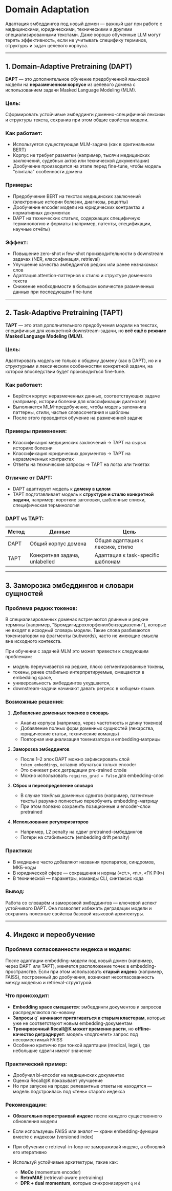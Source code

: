 # Domain Adaptation&#x20;

Адаптация эмбеддингов под новый домен — важный шаг при работе с медицинскими, юридическими, техническими и другими специализированными текстами. Даже хорошо обученные LLM могут терять эффективность, если не учитывать специфику терминов, структуры и задач целевого корпуса.

---

## 1. Domain-Adaptive Pretraining (DAPT)

**DAPT** — это дополнительное обучение предобученной языковой модели на **неразмеченном корпусе** из целевого домена с использованием задачи Masked Language Modeling (MLM).

### Цель:

Сформировать устойчивые эмбеддинги доменно-специфичной лексики и структуры текста, сохранив при этом общие свойства модели.

### Как работает:

* Используется существующая MLM-задача (как в оригинальном BERT)
* Корпус не требует разметки (например, тысячи медицинских заключений, судебных актов или технической документации)
* Дообучение производится на этапе перед fine-tune, чтобы модель "впитала" особенности домена

### Примеры:

* Предобучение BERT на текстах медицинских заключений (электронные истории болезни, диагнозы, рецепты)
* Дообучение encoder модели на юридических контрактах и нормативных документах
* DAPT на технических статьях, содержащих специфичную терминологию и форматы (например, патенты, спецификации, научные отчёты)

### Эффект:

* Повышение zero-shot и few-shot производительности в downstream задачах (NER, классификация, retrieval)
* Улучшение качества эмбеддингов редких или ранее незнакомых слов
* Адаптация attention-паттернов к стилю и структуре доменного текста
* Снижение необходимости в большом количестве размеченных данных при последующем fine-tune

---

## 2. Task-Adaptive Pretraining (TAPT)

**TAPT** — это этап дополнительного предобучения модели на текстах, специфичных для конкретной downstream-задачи, но **всё ещё в режиме Masked Language Modeling (MLM)**.

### Цель:

Адаптировать модель не только к общему домену (как в DAPT), но и к структурным и лексическим особенностям конкретной задачи, на которой впоследствии будет производиться fine-tune.

### Как работает:

* Берётся корпус неразмеченных данных, соответствующих задаче (например, истории болезни для классификации диагнозов)
* Выполняется MLM-предобучение, чтобы модель запомнила паттерны, стили, частые словосочетания и шаблоны
* После этого проводится обучение на размеченной задаче

### Примеры применения:

* Классификация медицинских заключений → TAPT на сырых историях болезни
* Классификация юридических документов → TAPT на неразмеченных контрактах
* Ответы на технические запросы → TAPT на логах или тикетах

### Отличие от DAPT:

* DAPT адаптирует модель к **домену в целом**
* TAPT подготавливает модель к **структуре и стилю конкретной задачи**, например: короткие заголовки, шаблонные списки, специфическая терминология

### DAPT vs TAPT:

| Метод | Данные                        | Цель                               |
| ----- | ----------------------------- | ---------------------------------- |
| DAPT  | Общий корпус домена           | Общая адаптация к лексике, стилю   |
| TAPT  | Конкретная задача, unlabelled | Адаптация к task-specific шаблонам |

---

## 3. Заморозка эмбеддингов и словари сущностей

### Проблема редких токенов:

В специализированных доменах встречаются длинные и редкие термины (например, "Бромдигидрохлорфенилбензодиазепин"), которые не входят в исходный словарь модели. Такие слова разбиваются токенизатором на фрагменты (subwords), часто не имеющие смысла вне исходного контекста.

При обучении с задачей MLM это может привести к следующим проблемам:

* модель переучивается на редкие, плохо сегментированные токены,
* токены, ранее стабильно интерпретируемые, смещаются в embedding space,
* универсальность эмбеддингов ухудшается,
* downstream-задачи начинают давать регресс в «общем» языке.

### Возможные решения:

1. **Добавление доменных токенов в словарь**

   * Анализ корпуса (например, через частотность и длину токенов)
   * Добавление полных форм доменных сущностей (лекарства, юридические статьи, технические команды)
   * Повторная инициализация токенизатора и embedding-матрицы

2. **Заморозка эмбеддингов**

   * После 1–2 эпох DAPT можно зафиксировать слой `token_embeddings`, оставив обучаться только encoder
   * Это снижает риск деградации pre-trained слоёв
   * Можно использовать `requires_grad = False` для embedding-слоя

3. **Сброс и переопределение словаря**

   * В случае тяжёлых доменных сдвигов (например, патентные тексты) разумно полностью переобучить embedding-матрицу
   * При этом полезно сохранить позиционные и encoder-слои pretrained

4. **Использование регуляризаторов**

   * Например, L2 penalty на сдвиг pretrained-эмбеддингов
   * Потери на стабильность (embedding drift penalty)

### Практика:

* В медицине часто добавляют названия препаратов, синдромов, МКБ-коды
* В юридической сфере — сокращения и нормы («ст.», «п.», «ГК РФ»)
* В технической — параметры, команды CLI, синтаксис кода

### Вывод:

Работа со словарём и заморозкой эмбеддингов — ключевой аспект устойчивого DAPT. Она позволяет избежать деградации модели и сохранить полезные свойства базовой языковой архитектуры.

---

## 4. Индекс и переобучение

### Проблема согласованности индекса и модели:

После адаптации embedding-модели под новый домен (например, через DAPT или TAPT), меняется расположение точек в embedding-пространстве. Если при этом использовать **старый индекс** (например, FAISS), построенный до дообучения, возникает несогласованность между моделью и retrieval-структурой.

### Что происходит:

* **Embedding space смещается**: эмбеддинги документов и запросов распределяются по-новому
* **Запросы** q` **начинают притягиваться к старым кластерам**, которые уже не соответствуют новым embedding-документам
* **Тренировочный Recall\@K может временно расти**, но **offline-качество деградирует**: модель «подгоняет» запрос под несовместимый FAISS
* Особенно критично при тонкой адаптации (medical, legal), где небольшие сдвиги имеют значение

### Практический пример:

* Дообучил bi-encoder на медицинских документах
* Оценка Recall\@K показывает улучшение
* Но при запуске на проде: релевантные ответы не находятся — модель подстроилась под «тень» старого индекса

### Рекомендации:

* **Обязательно перестраивай индекс** после каждого существенного обновления модели
* Если используешь FAISS или аналог — храни embedding-функции вместе с индексом (versioned index)
* При обучении с retrieval-in-loop не замораживай индекс, а обновляй его итеративно
* Используй устойчивые архитектуры, такие как:

  * **MoCo** (momentum encoder)
  * **RetroMAE** (retrieval-aware pretraining)
  * **DPR + dual momentum**, которые синхронизируют `q` и `d`